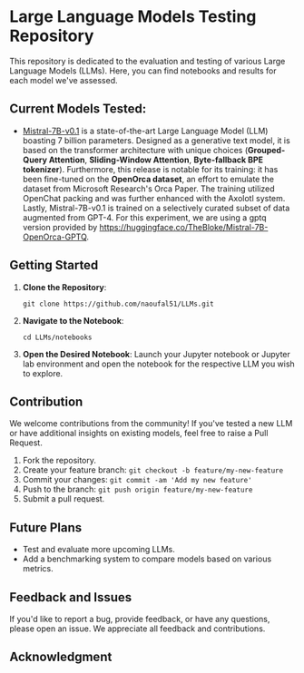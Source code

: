 # Large Language Models Testing Repository

This repository is dedicated to the evaluation and testing of various Large Language Models (LLMs). Here, you can find notebooks and results for each model we've assessed.

## Current Models Tested:
- [Mistral-7B-v0.1](https://huggingface.co/Open-Orca/Mistral-7B-OpenOrca) is a state-of-the-art Large Language Model (LLM) boasting 7 billion parameters. Designed as a generative text model, it is based on the transformer architecture with unique choices (**Grouped-Query Attention**, **Sliding-Window Attention**, **Byte-fallback BPE tokenizer**). Furthermore, this release is notable for its training: it has been fine-tuned on the **OpenOrca dataset**, an effort to emulate the dataset from Microsoft Research's Orca Paper. The training utilized OpenChat packing and was further enhanced with the Axolotl system. Lastly, Mistral-7B-v0.1 is trained on a selectively curated subset of data augmented from GPT-4. For this experiment, we are using a gptq version provided by https://huggingface.co/TheBloke/Mistral-7B-OpenOrca-GPTQ.

## Getting Started

1. **Clone the Repository**:
   ```
   git clone https://github.com/naoufal51/LLMs.git
   ```

2. **Navigate to the Notebook**:
   ```
   cd LLMs/notebooks
   ```

3. **Open the Desired Notebook**:
   Launch your Jupyter notebook or Jupyter lab environment and open the notebook for the respective LLM you wish to explore.

## Contribution

We welcome contributions from the community! If you've tested a new LLM or have additional insights on existing models, feel free to raise a Pull Request.

1. Fork the repository.
2. Create your feature branch: `git checkout -b feature/my-new-feature`
3. Commit your changes: `git commit -am 'Add my new feature'`
4. Push to the branch: `git push origin feature/my-new-feature`
5. Submit a pull request.

## Future Plans

- Test and evaluate more upcoming LLMs.
- Add a benchmarking system to compare models based on various metrics.

## Feedback and Issues

If you'd like to report a bug, provide feedback, or have any questions, please open an issue. We appreciate all feedback and contributions.

## Acknowledgment